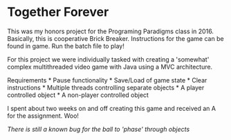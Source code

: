 # Together Forever

This was my honors project for the Programing Paradigms class in 2016. Basically, this is cooperative Brick Breaker. Instructions for the game can be found in game. Run the batch file to play! 

For this project we were individually tasked with creating a 'somewhat' complex multithreaded video game with Java using a MVC architecture. 


Requirements
	* Pause functionality
	* Save/Load of game state
	* Clear instructions
	* Multiple threads controlling separate objects
	* A player controlled object
	* A non-player controlled object


I spent about two weeks on and off creating this game and received an A for the assignment. Woo!


*There is still a known bug for the ball to 'phase' through objects*